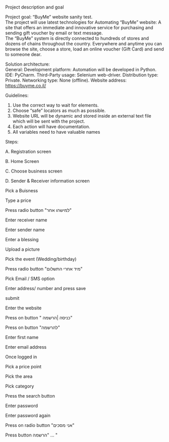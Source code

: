 #        
Project description and goal
 
Project goal: 
“BuyMe” website sanity test.  
The project will use latest technologies for Automating “BuyMe” website:
A site that offers an immediate and innovative service for purchasing and sending gift  voucher by email or text message.  
The “BuyMe” system is directly connected to hundreds of stores and dozens of chains throughout the country. 
Everywhere and anytime you can browse the site, choose a store, load an online voucher (Gift Card) and send to someone dear. 

 
Solution architecture:  
General: 
Development platform: Automation will be developed in Python. 
IDE: PyCharm. 
Third-Party usage: Selenium web-driver. 
Distribution type: Private. 
Networking type: None (offline). 
Website address: https://buyme.co.il/   
 
Guidelines:  
1. Use the correct way to wait for elements. 
2. Choose “safe” locators as much as possible. 
3. Website URL will be dynamic and stored inside an external text file which will be sent with the project. 
4. Each action will have documentation. 
5. All variables need to have valuable names 

Steps:

A. Registration screen 

B. Home Screen 

C. Choose business screen 

D. Sender & Receiver information screen 

Pick a Buisness


Type a price

Press radio button "למישהו אחר"

Enter receiver name

Enter sender name

Enter a blessing

Upload a picture

Pick the event (Wedding/birthday)

Press radio button "מיד אחרי התשלום"

Pick Email / SMS option

Enter address/ number and press save

submit

Enter the website

Press on button " כניסה  |הרשמה"

Press on button "להרשמה"

Enter first name

Enter email address

Once logged in

Pick a price point

Pick the area

Pick category

Press the search button

Enter password

Enter password again

Press on  radio button "אני מסכים"

Press button  הרשמה" ... "
   
